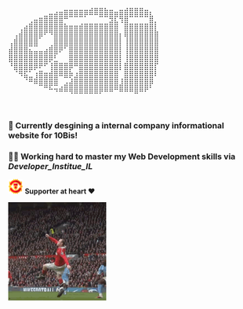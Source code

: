  <pre>
 
⠀⠀⠀⠀⠀⠀⠀⠀⣀⣠⣤⣶⣶⣶⣶⣶⣾⣿⣿⣷⣶⣤⣶⣾⣿⣿⣿⣶⡄⠀
⠀⠀⠀⠀⢀⣤⣶⣿⣿⣿⣿⠛⠉⠉⠉⠁⠀⠀⠉⠉⣻⣏⢻⣿⠉⠉⠉⠉⣿⡀
⠀⠀⢀⣴⣿⣿⣿⣿⣿⣿⣿⣷⣶⣶⣾⣿⣿⣿⣿⣿⣿⣿⠀⣿⣿⣿⣿⣿⣿⡇
⠀⢠⣾⣿⣿⣿⡿⠋⠙⣿⣿⣿⣿⣿⣿⣿⣿⣿⣿⣿⣿⣿⡆⢿⣿⣿⣿⣿⣿⣿
⢠⣿⣿⣿⣿⣿⠀⠀⢀⣿⣿⣿⣿⣿⣿⣿⣿⣿⣿⣿⣿⣿⡇⢸⣿⣿⣿⣿⣿⣿
⣾⣿⣿⣿⣦⣤⣤⣴⣿⣿⠟⠁⣿⣿⣿⣿⣿⣿⣿⣿⣿⣿⡇⢸⣿⣿⣿⣿⣿⣿
⣿⣿⣿⣿⣿⣿⣿⣿⡿⣃⠀⠀⣿⣿⣿⣿⣿⣿⣿⣿⣿⣿⡇⢸⣿⣿⣿⣿⣿⣿
⠘⣿⣿⣿⣿⡿⠟⠋⢸⣿⣿⣿⡿⠛⣿⣿⣿⣿⣿⣿⣿⣿⡇⣿⣿⣿⣿⣿⣿⡏
⠀⠈⠻⣯⣁⢰⣿⣶⣾⣿⠿⣿⡷⣰⣿⣿⣿⣿⣿⣿⣿⣿⠀⣿⣿⣿⣿⣿⣿⠇
⠀⠀⠀⠈⠛⠿⣿⣿⣿⣿⠀⣠⣼⣿⣿⣿⣿⣿⣿⣿⣿⣿⣸⣿⣿⣿⣿⣿⡿⠀
⠀⠀⠀⠀⠀⠀⠀⠉⠓⠲⠾⠿⢿⣿⣿⣿⣿⣿⡿⠿⠿⠛⠿⠿⠿⣿⠿⠟⠁⠀
                                                                              
 </pre>

### 🌊 Currently desgining a internal company informational website for 10Bis!
### 🏋️‍♂️ Working hard to master my Web Development skills via  *Developer_Institue_IL*

<img height=30px src="manchester-united.png"/> **Supporter at heart ❤**

 <img align="center" src="2bl5.gif">

<!--
**MiniManch/MiniManch** is a ✨ _special_ ✨ repository because its `README.md` (this file) appears on your GitHub profile.

Here are some ideas to get you started:

- 🔭 I’m currently working on ...
- 🌱 I’m currently learning ...
- 👯 I’m looking to collaborate on ...
- 🤔 I’m looking for help with ...
- 💬 Ask me about ...
- 📫 How to reach me: ...
- 😄 Pronouns: ...
- ⚡ Fun fact: ...
-->
